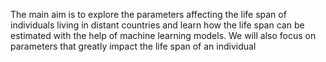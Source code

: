The main aim is to explore the parameters affecting the life span of individuals living in distant countries and learn how the life span can be estimated with the help of machine learning models. We will also focus on parameters that greatly impact the life span of an individual
